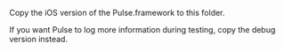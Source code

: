 Copy the iOS version of the Pulse.framework to this folder.

If you want Pulse to log more information during testing, copy the debug version instead.

